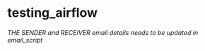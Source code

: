 # testing_airflow

###### THE SENDER and RECEIVER email details needs to be updated in email_script
